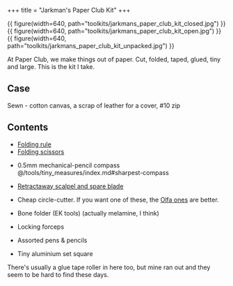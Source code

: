 +++
title = "Jarkman's Paper Club Kit"
+++

{{ figure(width=640, path="toolkits/jarkmans_paper_club_kit_closed.jpg") }}
{{ figure(width=640, path="toolkits/jarkmans_paper_club_kit_open.jpg") }}
{{ figure(width=640, path="toolkits/jarkmans_paper_club_kit_unpacked.jpg") }}

At Paper Club, we make things out of paper. Cut, folded, taped, glued, tiny and large. This is the kit I take.

## Case
Sewn - cotton canvas, a scrap of leather for a cover, #10 zip

## Contents
- [Folding rule](@/tools/tiny_measures/index.md#kutsuwa-folding-rule)
- [Folding scissors](@/tools/tiny-scissors/index.md)
<!--- - [0.5mm mechanical-pencil compass](@/tools/tiny_measures/index.md#sharpest-compass) -->
- 0.5mm mechanical-pencil compass @/tools/tiny_measures/index.md#sharpest-compass


- [Retractaway scalpel and spare blade](@/tools/tiny-knives/index.md)
- Cheap circle-cutter. If you want one of these, the [Olfa ones](https://olfacutters.co.uk/index.php?route=product/search&search=compass%20cutter) are better.
- Bone folder (EK tools) (actually melamine, I think)
- Locking forceps
- Assorted pens & pencils
- Tiny aluminium set square

There's usually a glue tape roller in here too, but mine ran out and they seem to be hard to find these days.

